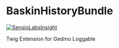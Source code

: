 # BaskinHistoryBundle

[![SensioLabsInsight](https://insight.sensiolabs.com/projects/c45fc888-cd6d-4ac4-a422-a56c7eb5b457/big.png?3)](https://insight.sensiolabs.com/projects/c45fc888-cd6d-4ac4-a422-a56c7eb5b457)

Twig Extension for Gedmo Loggable
